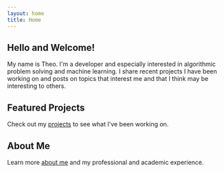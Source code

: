 ```yaml
---
layout: home
title: Home
---
```


## Hello and Welcome!

My name is Theo. I'm a developer and especially interested in algorithmic problem solving and machine learning. I share recent projects I have been working on and posts on topics that interest me and that I think may be interesting to others.

## Featured Projects

Check out my [projects](/projects) to see what I've been working on.

## About Me

Learn more [about me](/about) and my professional and academic experience.